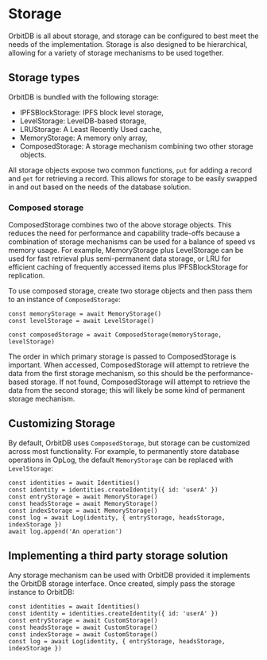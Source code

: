 # Storage

OrbitDB is all about storage, and storage can be configured to best meet the needs of the implementation. Storage is also designed to be hierarchical, allowing for a variety of storage mechanisms to be used together.

## Storage types

OrbitDB is bundled with the following storage:

- IPFSBlockStorage: IPFS block level storage,
- LevelStorage: LevelDB-based storage,
- LRUStorage: A Least Recently Used cache,
- MemoryStorage: A memory only array,
- ComposedStorage: A storage mechanism combining two other storage objects.

All storage objects expose two common functions, `put` for adding a record and `get` for retrieving a record. This allows for storage to be easily swapped in and out based on the needs of the database solution.

### Composed storage

ComposedStorage combines two of the above storage objects. This reduces the need for performance and capability trade-offs because a combination of storage mechanisms can be used for a balance of speed vs memory usage. For example, MemoryStorage plus LevelStorage can be used for fast retrieval plus semi-permanent data storage, or LRU for efficient caching of frequently accessed items plus IPFSBlockStorage for replication.

To use composed storage, create two storage objects and then pass them to an instance of `ComposedStorage`:

```
const memoryStorage = await MemoryStorage()
const levelStorage = await LevelStorage()

const composedStorage = await ComposedStorage(memoryStorage, levelStorage)
```

The order in which primary storage is passed to ComposedStorage is important. When accessed, ComposedStorage will attempt to retrieve the data from the first storage mechanism, so this should be the performance-based storage. If not found, ComposedStorage will attempt to retrieve the data from the second storage; this will likely be some kind of permanent storage mechanism. 

## Customizing Storage

By default, OrbitDB uses `ComposedStorage`, but storage can be customized across most functionality. For example, to permanently store database operations in OpLog, the default `MemoryStorage` can be replaced with `LevelStorage`:

```
const identities = await Identities()
const identity = identities.createIdentity({ id: 'userA' })
const entryStorage = await MemoryStorage()
const headsStorage = await MemoryStorage()
const indexStorage = await MemoryStorage()
const log = await Log(identity, { entryStorage, headsStorage, indexStorage })
await log.append('An operation')
```

## Implementing a third party storage solution

Any storage mechanism can be used with OrbitDB provided it implements the OrbitDB storage interface. Once created, simply pass the storage instance to OrbitDB:

```
const identities = await Identities()
const identity = identities.createIdentity({ id: 'userA' })
const entryStorage = await CustomStorage()
const headsStorage = await CustomStorage()
const indexStorage = await CustomStorage()
const log = await Log(identity, { entryStorage, headsStorage, indexStorage })
```
